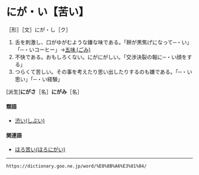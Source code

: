 # にが・い【苦い】

［形］［文］にが・し［ク］
1.  舌を刺激し、口がゆがむような嫌な味である。「餅が黒焦げになって─・い」「─・いコーヒー」→[五味 (ごみ)](https://dictionary.goo.ne.jp/word/%E4%BA%94%E5%91%B3/#jn-81978) 
2.  不快である。おもしろくない。にがにがしい。「交渉決裂の報に─・い顔をする」
3.  つらくて苦しい。その事を考えたり思い出したりするのも嫌である。「─・い思い」「─・い経験」
    

\[派生\]**にがさ**［名］**にがみ**［名］

#### 類語

-   [渋い(しぶい)](https://dictionary.goo.ne.jp/word/%E6%B8%8B%E3%81%84/#jn-100152)

#### 関連語

-   [ほろ苦い(ほろにがい)](https://dictionary.goo.ne.jp/word/%E3%81%BB%E3%82%8D%E8%8B%A6%E3%81%84/#jn-205729)

---
`https://dictionary.goo.ne.jp/word/%E8%8B%A6%E3%81%84/`